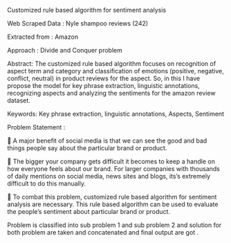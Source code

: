 Customized rule based algorithm for sentiment analysis


Web Scraped Data : Nyle shampoo reviews (242)


Extracted from 	: Amazon


Approach	       : Divide and Conquer problem



Abstract:
The customized rule based algorithm focuses on recognition of aspect term and category and classification of emotions (positive, negative, conflict, neutral) in product reviews for the aspect.  So, in this I have propose the model for key phrase extraction, linguistic annotations, recognizing aspects and analyzing the sentiments for the amazon review dataset. 

Keywords: Key phrase extraction, linguistic annotations, Aspects, Sentiment 

Problem Statement : 

	A major benefit of social media is that we can see the good and bad things people say about the particular brand or product.

	The bigger your company gets difficult it becomes to keep a handle on how everyone feels about our brand. For larger companies with thousands of daily mentions on social media, news sites and blogs, its’s extremely difficult to do this manually.

	To combat this problem, customized rule based algorithm for sentiment analysis are necessary. This rule based algorithm can be used to evaluate the people’s sentiment about particular brand or product.


Problem is classified into sub problem 1 and sub problem 2 and solution for both problem are taken and concatenated and final output are got .

